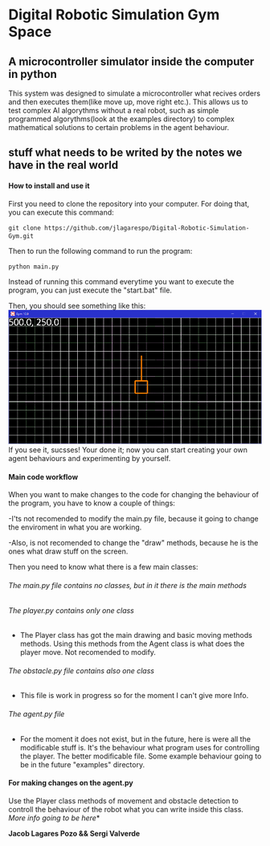 # Digital Robotic Simulation Gym Space
## A microcontroller simulator inside the computer in python

This system was designed to simulate a microcontroller what recives orders and then executes them(like move up, move right etc.).
This allows us to test complex AI algorythms without a real robot, such as simple programmed algorythms(look at the examples
directory) to complex mathematical solutions to certain problems in the agent behaviour.

## stuff what needs to be writed by the notes we have in the real world

#### How to install and use it
First you need to clone the repository into your computer.
For doing that, you can execute this command:
```batch
git clone https://github.com/jlagarespo/Digital-Robotic-Simulation-Gym.git
```
Then to run the following command to run the program:
```batch
python main.py
```
Instead of running this command everytime you want to execute the program, you can just execute the "start.bat" file.

Then, you should see something like this:
![alt text](https://github.com/jlagarespo/Digital-Robotic-Simulation-Gym/blob/master/data/main_window.png)
If you see it, sucsses! Your done it; now you can start creating your own agent behaviours and experimenting by yourself.

#### Main code workflow
When you want to make changes to the code for changing the behaviour of the program, you have to know a couple of things:

-I'ts not recomended to modify the main.py file, because it going to change the enviroment in what you are working.

-Also, is not recomended to change the "draw" methods, because he is the ones what draw stuff on the screen.

Then you need to know what there is a few main classes:
###### The main.py file contains no classes, but in it there is the main methods
###### The player.py contains only one class
* The Player class has got the main drawing and basic moving methods methods. Using this methods from the Agent class is what does the player move. Not recomended to modify.
###### The obstacle.py file contains also one class
* This file is work in progress so for the moment I can't give more Info.
###### The agent.py file
* For the moment it does not exist, but in the future, here is were all the modificable stuff is. It's the behaviour what program uses for controlling the player. The better modificable file. Some example behaviour going to be in the future "examples" directory.

#### For making changes on the agent.py
Use the Player class methods of movement and obstacle detection to controll the behaviour of the robot what you can write inside this class.
*More info going to be here**

**Jacob Lagares Pozo && Sergi Valverde**
